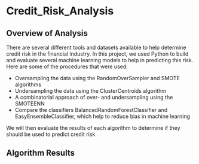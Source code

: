 # Credit_Risk_Analysis

## Overview of Analysis
There are several different tools and datasets available to help determine credit risk in the financial industry.  In this project, we used Python to build and evaluate several machine learning models to help in predicting this risk.  Here are some of the procedures that were used:
* Oversampling the data using the RandomOverSampler and SMOTE algorithms
* Undersampling the data using the ClusterCentroids algorithm
* A combinatorial approach of over- and undersampling using the SMOTEENN
* Compare the classifiers BalancedRandomForestClassifier and EasyEnsembleClassifier, which help to reduce bias in machine learning

We will then evaluate the results of each algorithm to determine if they should be used to predict credit risk

## Algorithm Results
